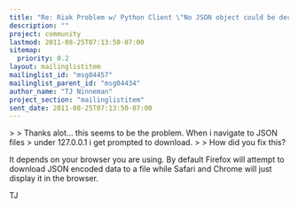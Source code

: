 ```yaml
---
title: "Re: Riak Problem w/ Python Client \"No JSON object could be decoded\""
description: ""
project: community
lastmod: 2011-08-25T07:13:50-07:00
sitemap:
  priority: 0.2
layout: mailinglistitem
mailinglist_id: "msg04457"
mailinglist_parent_id: "msg04434"
author_name: "TJ Ninneman"
project_section: "mailinglistitem"
sent_date: 2011-08-25T07:13:50-07:00
---
```



&gt; 
&gt; Thanks alot... this seems to be the problem. When i navigate to JSON files
&gt; under 127.0.0.1 i get prompted to download. 
&gt; 
&gt; How did you fix this?

It depends on your browser you are using. By default Firefox will attempt to 
download JSON encoded data to a file while Safari and Chrome will just display 
it in the browser.

TJ
